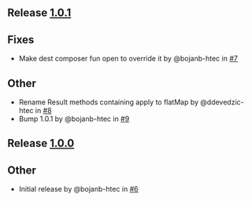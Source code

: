 ## Release [1.0.1](https://github.com/htecgroup/android-core/releases/tag/1.0.1)

## Fixes

- Make dest composer fun open to override it by @bojanb-htec in [#7](https://github.com/htecgroup/android-core/pull/7)

## Other

- Rename Result methods containing apply to flatMap by @ddevedzic-htec in [#8](https://github.com/htecgroup/android-core/pull/8)
- Bump 1.0.1 by @bojanb-htec in [#9](https://github.com/htecgroup/android-core/pull/9)




## Release [1.0.0](https://github.com/htecgroup/android-core/releases/tag/1.0.0)

## Other

- Initial release by @bojanb-htec in [#6](https://github.com/htecgroup/android-core/pull/6)





